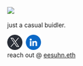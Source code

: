 <!-- <img width="500" src="./readme-doc/black-hole.png"> <br> -->

<img width="160" src="https://github.com/user-attachments/assets/bdfaada6-e1c0-4d75-8953-c6d0ae7e1aa8"> <br>

just a casual buidler.

[<img width="35" src="./readme-doc/x.png">](https://x.com/eesuhn)&nbsp;
[<img width="35" src="./readme-doc/linkedin.png">](https://www.linkedin.com/in/eason-lim/)
<br> reach out @ [eesuhn.eth](https://eesuhn.github.io/eesuhn/)
